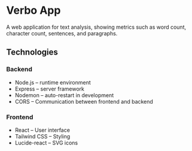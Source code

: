 # Verbo App

A web application for text analysis, showing metrics such as word count, character count, sentences, and paragraphs.

## Technologies
### Backend
- Node.js – runtime environment
- Express – server framework
- Nodemon – auto-restart in development
- CORS – Communication between frontend and backend

### Frontend
- React – User interface
- Tailwind CSS – Styling
- Lucide-react – SVG icons
